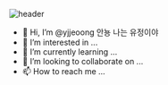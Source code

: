 ![header](https://capsule-render.vercel.app/api?type=Cylinder&color=0:FCB0B0,100:F99B9B&height=200&section=header&text=👉Yu-J👀NG👈&desc=💌WELCOME💌&descAlignY=70&fontSize=50&fontColor=FFFFFF&animation=scaleIn)

- 👋 Hi, I’m @yjjeoong 안뇽 나는 유정이야
- 👀 I’m interested in ...
- 🌱 I’m currently learning ...
- 💞️ I’m looking to collaborate on ...
- 📫 How to reach me ...

<!---
yjjeoong/yjjeoong is a ✨ special ✨ repository because its `README.md` (this file) appears on your GitHub profile.
You can click the Preview link to take a look at your changes.
--->

